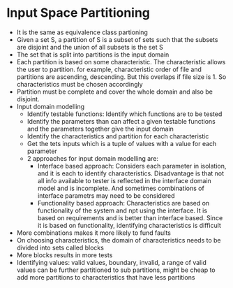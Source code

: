 # Input Space Partitioning  
* It is the same as equivalence class partioning  
* Given a set S, a partition of S is a subset of sets such that the subsets are disjoint and the union of all subsets is the set S  
* The set that is split into partitions is the input domain  
* Each partition is based on some characteristic. The characteristic allows the user to partition. for example, characteristic order of file and partitions are ascending, descending. But this overlaps if file size is 1. So characteristics must be chosen accordingly  
* Partition must be complete and cover the whole domain and also be disjoint.
* Input domain modelling  
  * Identify testable functions: Identify which functions are to be tested  
  * Identify the parameters than can affect a given testable functions and the parameters together give the input domain  
  * Identify the characteristics and partition for each characteristic  
  * Get the tets inputs which is a tuple of values with a value for each parameter  
  * 2 approaches for input domain modelling are:  
    * Interface based approach: Considers each parameter in isolation, and it is each to identify characteristics. Disadvantage is that not all info available to tester is reflected in the interface domain model and is incomplete. And sometimes combinations of interface parametrs may need to be considered  
    * Functionality based approach: Characteristics are based on functionality of the system and npt using the interface. It is based on requirements and is better than interface based. Since it is based on functionality, identifying characteristics is difficult     
* More combinations makes it more likely to fund faults  
* On choosing characteristics, the domain of characteristics needs to be divided into sets called blocks  
* More blocks results in more tests  
* Identifying values: valid values, boundary, invalid, a range of valid values can be further partitioned to sub partitions, might be cheap to add more partitions to characteristics that have less partitions  
